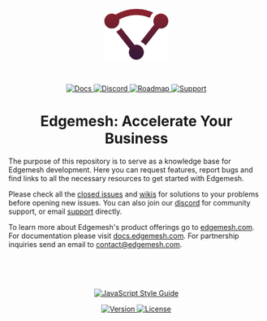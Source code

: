 <p align="center"><img height="100" src="assets/logo.svg" /></p>

<br />

<p align="center">
  <a href="https://edgemesh.com/docs">
    <img src="https://img.shields.io/badge/%20-docs-lightgrey.svg?&longCache=true&style=for-the-badge" alt="Docs" />
  </a>
  <a href="https://discord.gg/K5ACGha">
    <img src="https://img.shields.io/badge/%20-discord-7289DA.svg?&longCache=true&style=for-the-badge" alt="Discord" />
  </a>
  <a href="https://github.com/orgs/edgemesh/projects/8">
    <img src="https://img.shields.io/badge/%20-roadmap-green.svg?&longCache=true&style=for-the-badge" alt="Roadmap" />
  </a>
  <a href="mailto:support@edgemesh.com">
    <img src="https://img.shields.io/badge/%20-support-yellow.svg?&longCache=true&style=for-the-badge" alt="Support" />
  </a>
</p>


<h1 align="center">Edgemesh: Accelerate Your Business</h1>

The purpose of this repository is to serve as a knowledge base for Edgemesh
development.  Here you can request features, report bugs and find links to all
the necessary resources to get started with Edgemesh.  

Please check all the
[closed issues](https://github.com/edgemesh/edgemesh/issues?q=is%3Aissue+is%3Aclosed)
and [wikis](https://github.com/edgemesh/edgemesh/wiki) for solutions to your
problems before opening new issues.  You can also join our [discord](https://discord.gg/K5ACGha)
for community support, or email [support](mailto:support@edgemesh.com) directly.  

To learn more about Edgemesh's product offerings go to [edgemesh.com](https://edgemesh.com).
For documentation please visit [docs.edgemesh.com](https://docs.edgemesh.com).
For partnership inquiries send an email to [contact@edgemesh.com](mailto:contact@edgemesh.com).

<br />
<br />
<br />

<p align="center">
  <a href="https://github.com/standard/standard">
    <img src="https://cdn.rawgit.com/standard/standard/master/badge.svg" alt="JavaScript Style Guide" />
  </a>
</p>
<p align="center">
  <a href="https://github.com/edgemesh/edgemesh/releases">
    <img src="https://img.shields.io/github/release/edgemesh/edgemesh.svg?&longCache=true&style=for-the-badge" alt="Version" />
  </a>
  <a href="https://github.com/edgemesh/edgemesh/blob/master/LICENSE.md">
    <img src="https://img.shields.io/badge/license-mpl--2.0-orange.svg?&longCache=true&style=for-the-badge" alt="License" />
  </a>
</p>
